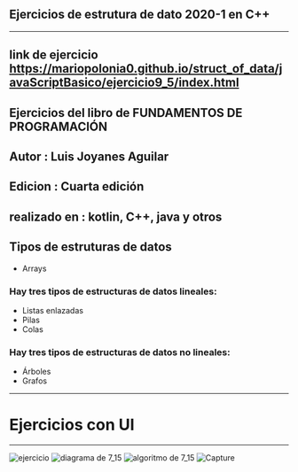 ## Ejercicios de estrutura de dato 2020-1 en C++
***
## link de ejercicio https://mariopolonia0.github.io/struct_of_data/javaScriptBasico/ejercicio9_5/index.html

## Ejercicios del libro de FUNDAMENTOS DE PROGRAMACIÓN
## Autor : Luis Joyanes Aguilar
## Edicion : Cuarta edición
## realizado en : kotlin, C++, java y otros

## Tipos de estruturas de datos
* Arrays

### Hay tres tipos de estructuras de datos lineales:
* Listas enlazadas
* Pilas
* Colas

### Hay tres tipos de estructuras de datos no lineales:
* Árboles
* Grafos

***
# Ejercicios con UI
***
![ejercicio](https://user-images.githubusercontent.com/65502311/212482293-4b42e8d4-212b-4073-9b6b-3722af0cd4f9.PNG)
![diagrama de 7_15](https://user-images.githubusercontent.com/65502311/220147974-b645f7d3-5d2b-4aa0-a849-d0755043825e.PNG)
![algoritmo de 7_15](https://user-images.githubusercontent.com/65502311/220148183-bf49703e-1af2-48ed-94d1-46d11932e7b4.PNG)
![Capture](https://user-images.githubusercontent.com/65502311/226117074-d4c6b8df-cead-4ab1-b466-7af0d365c7ff.PNG)
